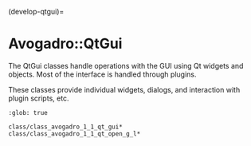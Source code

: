 (develop-qtgui)=

# Avogadro::QtGui

The QtGui classes handle operations with the GUI using Qt widgets
and objects. Most of the interface is handled through plugins.

These classes provide individual widgets, dialogs, and interaction
with plugin scripts, etc.

```{toctree}
:glob: true

class/class_avogadro_1_1_qt_gui*
class/class_avogadro_1_1_qt_open_g_l*
```
